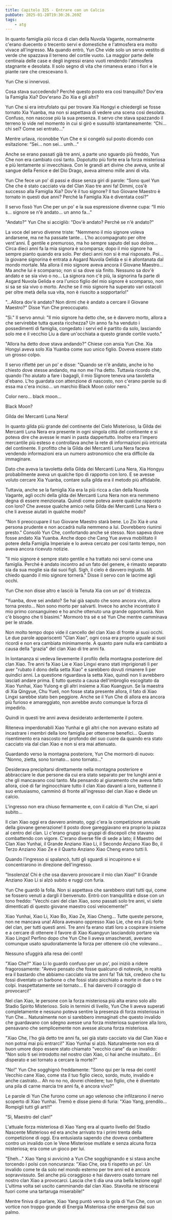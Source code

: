 ```yaml
---
title: Capitolo 325 - Entrare con un Calcio
pubDate: 2025-01-28T19:30:26.269Z
tags:
    - atg
---
```



In quanto famiglia più ricca di clan della Nuvola Vagante, normalmente c'erano duecento o trecento servi e domestiche e l'atmosfera era molto vivace all'ingresso. Ma quando entrò, Yun Che vide solo un servo vestito di verde che spazzava il terreno del cortile vuoto. La maggior parte delle centinaia delle case e degli ingressi erano vuoti rendendo l'atmosfera stagnante e desolata. Il solo segno di vita che rimaneva erano i fiori e le piante rare che crescevano lì.


Yun Che si innervosì.


Cosa stava succedendo? Perché questo posto era così tranquillo? Dov'era la Famiglia Xia? Dov'erano Zio Xia e gli altri?


Yun Che si era intrufolato qui per trovare Xia Hongyi e chiedergli se fosse tornato Xia Yuanba, ma non si aspettava di vedere una scena così desolata.
Confuso, non nascose più la sua presenza. Il servo che stava spazzando il terreno lo vide nel momento in cui si girò e sussultò istantaneamente: “Chi... chi sei? Come sei entrato...”


Mentre urlava, riconobbe Yun Che e si congelò sul posto dicendo con esitazione: “Sei... non sei... umh...”


Anche se erano passati già tre anni, a parte uno sguardo più freddo, Yun Che non era cambiato così tanto. Dopotutto più forte era la forza misteriosa e più lentamente si invecchiava. Con le grandi art divine che aveva, unite al sangue della Fenice e del Dio Drago, aveva almeno mille anni di vita.


Yun Che fece un po' di passi e disse senza giri di parole: “Sono quel Yun Che che è stato cacciato via del Clan Xiao tre anni fa! Dimmi, cos'è successo alla Famiglia Xia? Dov'è il tuo signore? Il tuo Giovane Maestro è tornato in questi due anni? Perché la Famiglia Xia è diventata così?”


Il servo fissò Yun Che per un po' e la sua espressione divenne cupa: “Il mio s... signore se n'è andato... un anno fa..."


"Andato?" Yun Che si accigliò: "Dov'è andato? Perché se n'è andato?"


La voce del servo divenne triste: "Nemmeno il mio signore voleva andarsene, ma ne ha passate tante... L'ho accompagnato per oltre vent'anni. È gentile e premuroso, ma ho sempre saputo del suo dolore... Circa dieci anni fa la mia signora è scomparsa; dopo il mio signore ha sempre pianto quando era solo. Per dieci anni non si è mai risposato. Poi... la giovane signorina è entrata a Asgard Nuvola Gelida e si è allontanata dal mondo mortale. Ma allora il mio signore aveva ancora il Giovane Maestro... Ma anche lui è scomparso; non si sa dove sia finito. Nessuno sa dov'è andato e se sia vivo o no... La signora non c'è più, la signorina fa parte di Asgard Nuvola Gelida e ora l'unico figlio del mio signore è scomparso, non si sa se sia vivo o morto. Anche se il mio signore ha superato vari ostacoli per oltre metà della sua vita, non è riuscito a sopportarlo!"


"...Allora dov'è andato? Non dirmi che è andato a cercare il Giovane Maestro?" Disse Yun Che preoccupato.


"Sì." Il servo annuì: "Il mio signore ha detto che, se è davvero morto, allora a che servirebbe tutta questa ricchezza? Un anno fa ha venduto i possedimenti di famiglia, congedato i servi ed è partito da solo, lasciando solo me e il vecchio Liu a dare un'occhiata a questo grande cortile vuoto."


 "Allora ha detto dove stava andando?" Chiese con ansia Yun Che. Xia Hongyi aveva solo Xia Yuanba come suo unico figlio. Doveva essere stato un grosso colpo.


Il servo rifletté per un po' e disse: "Quando se n'è andato, anche io ho chiesto dove stesse andando, ma non me l'ha detto. Tuttavia ricordo che, quando l'ho aiutato a fare i bagagli, il mio Signore teneva una tavoletta d'ebano. L'ho guardata con attenzione di nascosto, non c'erano parole su di essa ma c'era inciso... un marchio Black Moon color nero."


Color nero... black moon...


Black Moon?


Gilda dei Mercanti Luna Nera!


In quanto gilda più grande del continente del Cielo Misterioso, la Gilda dei Mercanti Luna Nera era presente in ogni singola città del continente e si poteva dire che avesse le mani in pasta dappertutto. Inoltre era l'impero mercantile più esteso e controllava anche la rete di informazioni più intricata del continente. Il profitto che la Gilda dei Mercanti Luna Nera faceva vendendo informazioni era un numero astronomico che era difficile da immaginare.


Dato che aveva la tavoletta della Gilda dei Mercanti Luna Nera, Xia Hongyu probabilmente aveva un qualche tipo di rapporto con loro. E se avesse voluto cercare Xia Yuanba, contare sulla gilda era il metodo più affidabile.


Tuttavia, anche se la famiglia Xia era la più ricca a clan della Nuvola Vagante, agli occhi della gilda dei Mercanti Luna Nera non era nemmeno degna di essere menzionata. Quindi come poteva avere qualche rapporto con loro? Che avesse qualche amico nella Gilda dei Mercanti Luna Nera o che li avesse aiutati in qualche modo?


"Non ti preoccupare il tuo Giovane Maestro starà bene. Lo Zio Xia è una persona prudente e non accadrà nulla nemmeno a lui. Dovrebbero riunirsi presto." Consolò Yun Che, confortando anche sé stesso. Non sapeva dove fosse andato Xia Yuanba. Anche dopo che Cang Yue aveva mobilitato il potere della Famiglia Imperiale e lo aveva cercato per così tanto tempo, non aveva ancora ricevuto notizie.


"Il mio signore è sempre stato gentile e ha trattato noi servi come una famiglia. Perché è andato incontro ad un fato del genere, è rimasto separato sia da sua moglie sia dai suoi figli. Sigh, il cielo è davvero ingiusto. Mi chiedo quando il mio signore tornerà." Disse il servo con le lacrime agli occhi.


Yun Che non disse altro e lasciò la Tenuta Xia con un po' di tristezza.


"Yuanba, dove sei andato? Se hai già saputo che sono ancora vivo, allora torna presto... Non sono morto per salvarti. Invece ho anche incontrato il mio primo consanguineo e ho anche ottenuto una grande opportunità. Non c'è bisogno che ti biasimi." Mormorò tra sé e sé Yun Che mentre camminava per le strade.


Non molto tempo dopo vide il cancello del clan Xiao di fronte ai suoi occhi. Le due parole appariscenti "Clan Xiao", ogni cosa era proprio uguale ai suoi ricordi e non era cambiata minimamente.
A quanto pare nulla era cambiato a causa della "grazia" del clan Xiao di tre anni fa.


In lontananza si vedeva lievemente il profilo della montagna posteriore del clan Xiao. Tre anni fa Xiao Lie e Xiao Lingxi erano stati imprigionati lì per aver "rubato il dono della setta Xiao" e sarebbero dovuti rimanere lì per quindici anni. La questione riguardava la setta Xiao, quindi non li avrebbero lasciati andare prima. E tutto questo a causa dell'imbroglio escogitato da Xiao Yunhai, Xiao Yulong e gli altri insieme a Xiao Kuangyun. Se la maestra di Xia Qingyue, Chu Yueli, non fosse stata presente allora, il fato di Xiao Lingxi sarebbe stato ben peggiore. Anche se il Yun Che di allora era ancora più furioso e amareggiato, non avrebbe avuto comunque la forza di impedirlo.


Quindi in questi tre anni aveva desiderato ardentemente il potere.


Riteneva imperdonabili Xiao Yunhai e gli altri che non avevano esitato ad incastrare i membri della loro famiglia per ottenerne benefici... Questo risentimento era nascosto nel profondo del suo cuore da quando era stato cacciato via dal clan Xiao e non si era mai attenuato.


Guardando verso la montagna posteriore, Yun Che mormorò di nuovo: "Nonno, zietta, sono tornato... sono tornato..."


Desiderava precipitarsi direttamente nella montagna posteriore e abbracciare le due persone da cui era stato separato per tre lunghi anni e che gli mancavano così tanto. Ma pensando al giuramento che aveva fatto allora, cioè di far inginocchiare tutto il clan Xiao davanti a loro, trattenne il suo entusiasmo, camminò di fronte all'ingresso del clan Xiao e diede un calcio.


L'ingresso non era chiuso fermamente e, con il calcio di Yun Che, si aprì subito...


Il clan Xiao oggi era davvero animato, oggi c'era la competizione annuale della giovane generazione! Il posto dove gareggiavano era proprio la piazza al centro del clan. Lì c'erano gruppi su gruppi di discepoli che stavano combattendo con vigore. C'erano diverse file di sede a lato; il Maestro del Clan Xiao Yunhai, il Grande Anziano Xiao Li, il Secondo Anziano Xiao Bo, il Terzo Anziano Xiao Ze e il Quarto Anziano Xiao Cheng erano tutti lì.


Quando l'ingresso si spalancò, tutti gli sguardi si incupirono e si concentrarono in direzione dell'ingresso.


"Insolenza! Chi è che osa davvero provocare il mio clan Xiao!" Il Grande Anziano Xiao Li si alzò subito e ruggì con furia.


Yun Che guardò la folla. Non si aspettava che sarebbero stati tutti qui, come se fossero venuti a dargli il benvenuto. Entrò con tranquillità e disse con un tono freddo: "Vecchi cani del clan Xiao, sono passati solo tre anni, vi siete dimenticati di questo giovane maestro così velocemente!"


Xiao Yunhai, Xiao Li, Xiao Bo, Xiao Ze, Xiao Cheng... Tutte queste persone, non ne mancava una! Allora avevano oppresso Xiao Lie, che era il più forte del clan, per tutti questi anni. Tre anni fa erano stati loro a cospirare insieme e a cercare di ottenere il favore di Xiao Kuangyun lasciandolo portare via Xiao Lingxi! Perfino dopo che Yun Che li aveva smascherati, avevano comunque usato spudoratamente la forza per ottenere ciò che volevano...


Nessuno sfuggirà alla resa dei conti!


"Xiao Che?" Xiao Li lo guardò confuso per un po', poi iniziò a ridere fragorosamente: "Avevo pensato che fosse qualcuno di notevole, in realtà era il bastardo che abbiamo cacciato via tre anni fa! Tsk tsk, credevo che tu fossi diventato un barbone o che fossi stato picchiato a morte in due o tre colpi. Inaspettatamente sei tornato... E hai davvero il coraggio di provocarci!"


Nel clan Xiao, le persone con la forza misteriosa più alta erano solo allo Stadio Spirito Misterioso. Solo in termini di livello, Yun Che li aveva superati completamente e nessuno poteva sentire la presenza di forza misteriosa in Yun Che... Naturalmente non si sarebbero immaginati che questo invalido che guardavano con sdegno avesse una forza misteriosa superiore alla loro, pensavano che semplicemente non avesse alcuna forza misteriosa.


"Xiao Che, l'ho già detto tre anni fa, sei già stato cacciato via dal Clan Xiao e non potrai mai più entrarci!" Xiao Yunhai si alzò. Naturalmente non era di buon umore dopo essere stato chiamato "vecchio cane" da un invalido: "Non solo ti sei introdotto nel nostro clan Xiao, ci hai anche insultato... Eri disperato e sei tornato a cercare la morte?"


"No!" Yun Che sogghignò freddamente: "Sono qui per la resa dei conti! Vecchio cane Xiao, come sta il tuo figlio cieco, sordo, muto, invalido e anche castrato... Ah no no no, dovrei chiedere; tuo figlio, che è diventato una pila di carne marcia tre anni fa, è ancora vivo?"


Le parole di Yun Che furono come un ago velenoso che infilzarono il nervo scoperto di Xiao Yunhai. Tremò e disse pieno di furia: "Xiao Yang, prendilo... Rompigli tutti gli arti!!"


"Sì, Maestro del clan!"


L'attuale forza misteriosa di Xiao Yang era al quarto livello del Stadio Nascente Misterioso ed era anche arrivato tra i primi trenta della competizione di oggi. Era entusiasta sapendo che doveva combattere contro un invalido con le Vene Misteriose mutilate e senza alcuna forza misteriosa; era come un gioco per lui.


"Eheh..." Xiao Yang si avvicinò a Yun Che sogghignando e si stava anche torcendo i polsi con noncuranza: "Xiao Che, ora ti rispetto un po'. Un invalido come te da solo nel mondo esterno per tre anni ed è ancora sopravvissuto. Sei anche più coraggioso e hai davvero osato tornare nel nostro clan Xiao a provocarci. Lascia che ti dia una una bella lezione oggi! L'ultima volta sei uscito camminando dal clan Xiao. Stavolta ne striscerai fuori come una tartaruga miserabile!"


Mentre finiva di parlare, Xiao Yang puntò verso la gola di Yun Che, con un vortice non troppo grande di Energia Misteriosa che emergeva dal suo palmo.
                                


                                



